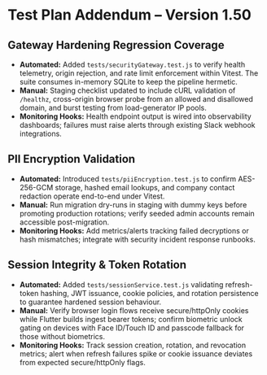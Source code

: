 # Test Plan Addendum – Version 1.50

## Gateway Hardening Regression Coverage
- **Automated:** Added `tests/securityGateway.test.js` to verify health telemetry, origin rejection, and rate limit enforcement within Vitest. The suite consumes in-memory SQLite to keep the pipeline hermetic.
- **Manual:** Staging checklist updated to include cURL validation of `/healthz`, cross-origin browser probe from an allowed and disallowed domain, and burst testing from load-generator IP pools.
- **Monitoring Hooks:** Health endpoint output is wired into observability dashboards; failures must raise alerts through existing Slack webhook integrations.

## PII Encryption Validation
- **Automated:** Introduced `tests/piiEncryption.test.js` to confirm AES-256-GCM storage, hashed email lookups, and company contact redaction operate end-to-end under Vitest.
- **Manual:** Run migration dry-runs in staging with dummy keys before promoting production rotations; verify seeded admin accounts remain accessible post-migration.
- **Monitoring Hooks:** Add metrics/alerts tracking failed decryptions or hash mismatches; integrate with security incident response runbooks.

## Session Integrity & Token Rotation
- **Automated:** Added `tests/sessionService.test.js` validating refresh-token hashing, JWT issuance, cookie policies, and rotation persistence to guarantee hardened session behaviour.
- **Manual:** Verify browser login flows receive secure/httpOnly cookies while Flutter builds ingest bearer tokens; confirm biometric unlock gating on devices with Face ID/Touch ID and passcode fallback for those without biometrics.
- **Monitoring Hooks:** Track session creation, rotation, and revocation metrics; alert when refresh failures spike or cookie issuance deviates from expected secure/httpOnly flags.

